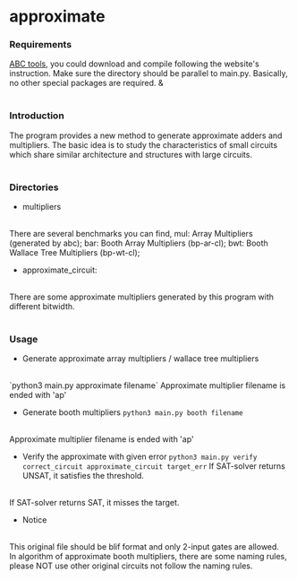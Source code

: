 # approximate

### Requirements
[ABC tools](https://github.com/berkeley-abc/abc), you could download and compile following the website's instruction.
Make sure the directory should be parallel to main.py.
Basically, no other special packages are required.
&<br>
<br>

### Introduction

The program provides a new method to generate approximate adders and multipliers.
The basic idea is to study the characteristics of small circuits which share similar architecture and structures with large circuits.
<br>
<br>

### Directories

- multipliers
<br>
There are several benchmarks you can find, mul: Array Multipliers (generated by abc); bar: Booth Array Multipliers (bp-ar-cl); bwt: Booth Wallace Tree Multipliers (bp-wt-cl);


- approximate_circuit:
<br>
There are some approximate multipliers generated by this program with different bitwidth.
<br>
<br>

### Usage
- Generate approximate array multipliers / wallace tree multipliers
<br>
`python3 main.py approximate filename`
Approximate multiplier filename is ended with 'ap'

- Generate booth multipliers
`python3 main.py booth filename`
<br>
Approximate multiplier filename is ended with 'ap'

- Verify the approximate with given error
`python3 main.py verify correct_circuit approximate_circuit target_err`
If SAT-solver returns UNSAT, it satisfies the threshold.
<br>
If SAT-solver returns SAT, it misses the target.

- Notice
<br>
This original file should be blif format and only 2-input gates are allowed.
<br>
In algorithm of approximate booth multipliers, there are some naming rules, please NOT use other original circuits not follow the naming rules.
<br>
